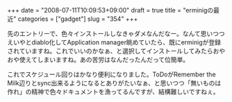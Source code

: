 +++
date = "2008-07-11T10:09:53+09:00"
draft = true
title = "erminigの最近"
categories = ["gadget"]
slug = "354"
+++

先のエントリーで、色々インストールしなきゃダメなんだなー。なんて思いつつえいやとdiablo化してApplication manager眺めていたら、既にerminigが登録されていますね。これでいいのかなぁ、と選択してインストールしてみたらおやおや使えてしまいますね。あの苦労はなんだったんだって位簡単。

これでスケジュール回りはかなり便利になりました。ToDoがRemember the Milk辺りとsync出来るようになるとありがたいなぁ、と思いつつ「無いものは作れ」の精神で色々ドキュメントを漁ってるんですが、結構難しいですねぇ。
